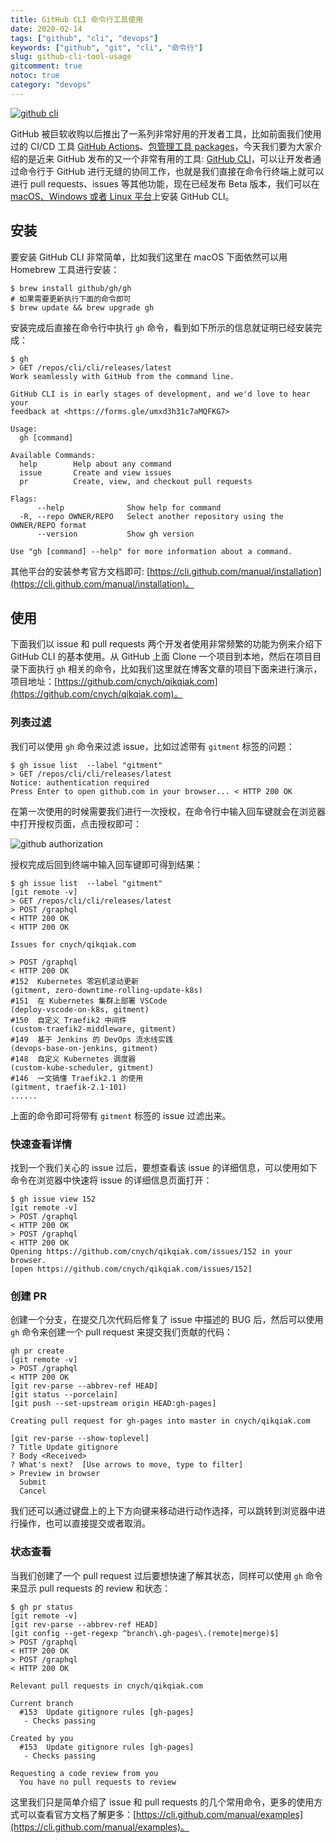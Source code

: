 ```yaml
---
title: GitHub CLI 命令行工具使用
date: 2020-02-14
tags: ["github", "cli", "devops"]
keywords: ["github", "git", "cli", "命令行"]
slug: github-cli-tool-usage
gitcomment: true
notoc: true
category: "devops"
---
```

[![github cli](https://bxdc-static.oss-cn-beijing.aliyuncs.com/images/20200214152110.png)](/post/github-cli-tool-usage/)

GitHub 被巨软收购以后推出了一系列非常好用的开发者工具，比如前面我们使用过的 CI/CD 工具 [GitHub Actions](/post/use-github-actions-build-go-app/)、[包管理工具 packages](https://github.com/features/packages)，今天我们要为大家介绍的是近来 GitHub 发布的又一个非常有用的工具: [GitHub CLI](https://cli.github.com/)，可以让开发者通过命令行于 GitHub 进行无缝的协同工作，也就是我们直接在命令行终端上就可以进行 pull requests、issues 等其他功能，现在已经发布 Beta 版本，我们可以在 [macOS、Windows 或者 Linux 平台](https://github.com/cli/cli#installation-and-upgrading)上安装 GitHub CLI。

<!--more-->

## 安装
要安装 GitHub CLI 非常简单，比如我们这里在 macOS 下面依然可以用 Homebrew 工具进行安装：
```shell
$ brew install github/gh/gh
# 如果需要更新执行下面的命令即可
$ brew update && brew upgrade gh
```

安装完成后直接在命令行中执行 `gh` 命令，看到如下所示的信息就证明已经安装完成：
```shell
$ gh
> GET /repos/cli/cli/releases/latest
Work seamlessly with GitHub from the command line.

GitHub CLI is in early stages of development, and we'd love to hear your
feedback at <https://forms.gle/umxd3h31c7aMQFKG7>

Usage:
  gh [command]

Available Commands:
  help        Help about any command
  issue       Create and view issues
  pr          Create, view, and checkout pull requests

Flags:
      --help              Show help for command
  -R, --repo OWNER/REPO   Select another repository using the OWNER/REPO format
      --version           Show gh version

Use "gh [command] --help" for more information about a command.
```

其他平台的安装参考官方文档即可: [https://cli.github.com/manual/installation](https://cli.github.com/manual/installation)。

## 使用
下面我们以 issue 和 pull requests 两个开发者使用非常频繁的功能为例来介绍下 GitHub CLI 的基本使用。从 GitHub 上面 Clone 一个项目到本地，然后在项目目录下面执行 `gh` 相关的命令，比如我们这里就在博客文章的项目下面来进行演示，项目地址：[https://github.com/cnych/qikqiak.com](https://github.com/cnych/qikqiak.com)。

### 列表过滤
我们可以使用 `gh` 命令来过滤 issue，比如过滤带有 `gitment` 标签的问题：
```shell
$ gh issue list  --label "gitment"
> GET /repos/cli/cli/releases/latest
Notice: authentication required
Press Enter to open github.com in your browser... < HTTP 200 OK
```

在第一次使用的时候需要我们进行一次授权，在命令行中输入回车键就会在浏览器中打开授权页面，点击授权即可：

![github authorization](https://bxdc-static.oss-cn-beijing.aliyuncs.com/images/20200214145000.png)

授权完成后回到终端中输入回车键即可得到结果：
```shell
$ gh issue list  --label "gitment"
[git remote -v]
> GET /repos/cli/cli/releases/latest
> POST /graphql
< HTTP 200 OK
< HTTP 200 OK

Issues for cnych/qikqiak.com

> POST /graphql
< HTTP 200 OK
#152  Kubernetes 零宕机滚动更新                                          (gitment, zero-downtime-rolling-update-k8s)
#151  在 Kubernetes 集群上部署 VSCode                                   (deploy-vscode-on-k8s, gitment)
#150  自定义 Traefik2 中间件                                            (custom-traefik2-middleware, gitment)
#149  基于 Jenkins 的 DevOps 流水线实践                                   (devops-base-on-jenkins, gitment)
#148  自定义 Kubernetes 调度器                                          (custom-kube-scheduler, gitment)
#146  一文搞懂 Traefik2.1 的使用                                         (gitment, traefik-2.1-101)
......
```

上面的命令即可将带有 `gitment` 标签的 issue 过滤出来。


### 快速查看详情
找到一个我们关心的 issue 过后，要想查看该 issue 的详细信息，可以使用如下命令在浏览器中快速将 issue 的详细信息页面打开：
```shell
$ gh issue view 152
[git remote -v]
> POST /graphql
< HTTP 200 OK
> POST /graphql
< HTTP 200 OK
Opening https://github.com/cnych/qikqiak.com/issues/152 in your browser.
[open https://github.com/cnych/qikqiak.com/issues/152]
```

### 创建 PR
创建一个分支，在提交几次代码后修复了 issue 中描述的 BUG 后，然后可以使用 `gh` 命令来创建一个 pull request 来提交我们贡献的代码：
```shell
gh pr create
[git remote -v]
> POST /graphql
< HTTP 200 OK
[git rev-parse --abbrev-ref HEAD]
[git status --porcelain]
[git push --set-upstream origin HEAD:gh-pages]

Creating pull request for gh-pages into master in cnych/qikqiak.com

[git rev-parse --show-toplevel]
? Title Update gitignore
? Body <Received>
? What's next?  [Use arrows to move, type to filter]
> Preview in browser
  Submit
  Cancel

```

我们还可以通过键盘上的上下方向键来移动进行动作选择，可以跳转到浏览器中进行操作，也可以直接提交或者取消。
<!--adsense-text-->

### 状态查看
当我们创建了一个 pull request 过后要想快速了解其状态，同样可以使用 `gh` 命令来显示 pull requests 的 review 和状态：
```shell
$ gh pr status
[git remote -v]
[git rev-parse --abbrev-ref HEAD]
[git config --get-regexp ^branch\.gh-pages\.(remote|merge)$]
> POST /graphql
< HTTP 200 OK
> POST /graphql
< HTTP 200 OK

Relevant pull requests in cnych/qikqiak.com

Current branch
  #153  Update gitignore rules [gh-pages]
   - Checks passing

Created by you
  #153  Update gitignore rules [gh-pages]
   - Checks passing

Requesting a code review from you
  You have no pull requests to review
```

这里我们只是简单介绍了 issue 和 pull requests 的几个常用命令，更多的使用方式可以查看官方文档了解更多：[https://cli.github.com/manual/examples](https://cli.github.com/manual/examples)。


<!--adsense-self-->
